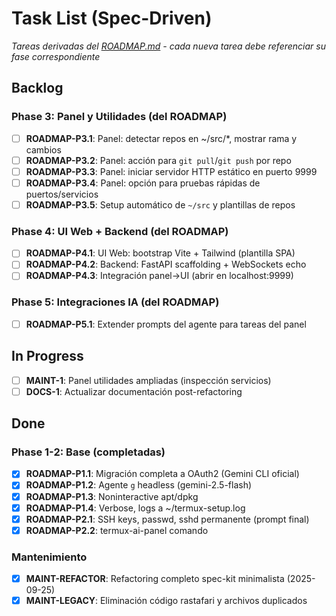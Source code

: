 # Task List (Spec-Driven)

*Tareas derivadas del [ROADMAP.md](./ROADMAP.md) - cada nueva tarea debe referenciar su fase correspondiente*

## Backlog

### Phase 3: Panel y Utilidades (del ROADMAP)

- [ ] **ROADMAP-P3.1**: Panel: detectar repos en ~/src/*, mostrar rama y cambios
- [ ] **ROADMAP-P3.2**: Panel: acción para `git pull`/`git push` por repo
- [ ] **ROADMAP-P3.3**: Panel: iniciar servidor HTTP estático en puerto 9999
- [ ] **ROADMAP-P3.4**: Panel: opción para pruebas rápidas de puertos/servicios
- [ ] **ROADMAP-P3.5**: Setup automático de `~/src` y plantillas de repos

### Phase 4: UI Web + Backend (del ROADMAP)

- [ ] **ROADMAP-P4.1**: UI Web: bootstrap Vite + Tailwind (plantilla SPA)
- [ ] **ROADMAP-P4.2**: Backend: FastAPI scaffolding + WebSockets echo
- [ ] **ROADMAP-P4.3**: Integración panel→UI (abrir en localhost:9999)

### Phase 5: Integraciones IA (del ROADMAP)

- [ ] **ROADMAP-P5.1**: Extender prompts del agente para tareas del panel

## In Progress

- [ ] **MAINT-1**: Panel utilidades ampliadas (inspección servicios)
- [ ] **DOCS-1**: Actualizar documentación post-refactoring

## Done

### Phase 1-2: Base (completadas)

- [x] **ROADMAP-P1.1**: Migración completa a OAuth2 (Gemini CLI oficial)
- [x] **ROADMAP-P1.2**: Agente `g` headless (gemini-2.5-flash)
- [x] **ROADMAP-P1.3**: Noninteractive apt/dpkg
- [x] **ROADMAP-P1.4**: Verbose, logs a ~/termux-setup.log
- [x] **ROADMAP-P2.1**: SSH keys, passwd, sshd permanente (prompt final)
- [x] **ROADMAP-P2.2**: termux-ai-panel comando

### Mantenimiento

- [x] **MAINT-REFACTOR**: Refactoring completo spec-kit minimalista (2025-09-25)
- [x] **MAINT-LEGACY**: Eliminación código rastafari y archivos duplicados
